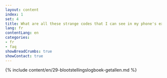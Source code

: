 ```yaml
---
layout: content
index: 1
set: 4
title: What are all these strange codes that I can see in my phone's exposure log?
lang: fr
contentLang: en
categories:
- fr
- faq
showBreadCrumbs: true
showContact: true
---
```

{% include content/en/29-blootstellingslogboek-getallen.md %}
